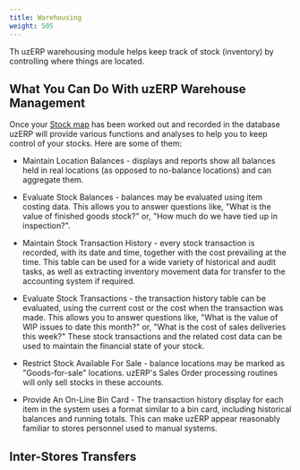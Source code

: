```yaml
---
title: Warehousing
weight: 505
---
```


Th uzERP warehousing module helps keep track of stock (inventory) by controlling where things are located.

## What You Can Do With uzERP Warehouse Management

Once your [Stock map](stock_map) has been worked out and recorded in the database uzERP will provide various functions and analyses to help you to keep control of your stocks. Here are some of them:

* Maintain Location Balances - displays and reports show all balances held in real locations (as opposed to no-balance locations) and can aggregate them.

* Evaluate Stock Balances - balances may be evaluated using item costing data. This allows you to answer questions like, "What is the value of finished goods stock?" or, "How much do we have tied up in inspection?".

* Maintain Stock Transaction History - every stock transaction is recorded, with its date and time, together with the cost prevailing at the time. This table can be used for a wide variety of historical and audit tasks, as well as extracting inventory movement data for transfer to the accounting system if required.

* Evaluate Stock Transactions - the transaction history table can be evaluated, using the current cost or the cost when the transaction was made. This allows you to answer questions like, "What is the value of WIP issues to date this month?" or, "What is the cost of sales deliveries this week?" These stock transactions and the related cost data can be used to maintain the financial state of your stock.

* Restrict Stock Available For Sale - balance locations may be marked as "Goods-for-sale" locations. uzERP's Sales Order processing routines will only sell stocks in these accounts.

* Provide An On-Line Bin Card - The transaction history display for each item in the system uses a format similar to a bin card, including historical balances and running totals. This can make uzERP appear reasonably familiar to stores personnel used to manual systems.

## Inter-Stores Transfers
